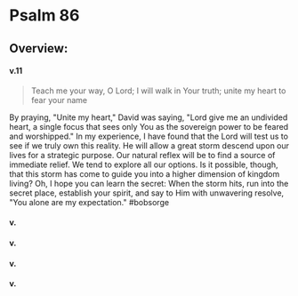 # Psalm 86

## Overview:


#### v.11
>Teach me your way, O Lord; I will walk in Your truth; unite my heart to fear your name

By praying, "Unite my heart," David was saying, "Lord give me an undivided heart, a single focus that sees only You as the sovereign power to be feared and worshipped." In my experience, I have found that the Lord will test us to see if we truly own this reality. He will allow a great storm descend upon our lives for a strategic purpose. Our natural reflex will be to find a source of immediate relief. We tend to explore all our options. Is it possible, though, that this storm has come to guide you into a higher dimension of kingdom living? Oh, I hope you can learn the secret: When the storm hits, run into the secret place, establish your spirit, and say to Him with unwavering resolve, "You alone are my expectation."
#bobsorge 

#### v.
>

#### v.
>

#### v.
>

#### v.
>